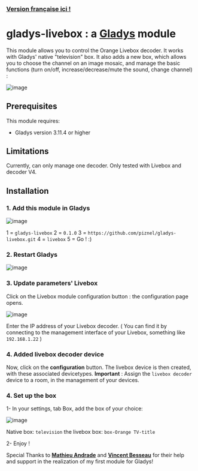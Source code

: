 ### [Version française ici !](README_FR.md)

# gladys-livebox : a [Gladys](https://github.com/GladysProject) module
This module allows you to control the Orange Livebox decoder. It works with Gladys' native "television" box.
It also adds a new box, which allows you to choose the channel on an image mosaic, and manage the basic functions (turn on/off, increase/decrease/mute the sound, change channel) :

![image](https://user-images.githubusercontent.com/25089531/48671882-ec488a00-eb2e-11e8-8821-5700571b6496.png)

## Prerequisites
This module requires:
 - Gladys version 3.11.4 or higher

## Limitations
Currently, can only manage one decoder. Only tested with Livebox and decoder V4.

## Installation

### 1. Add this module in Gladys
 
![image](https://user-images.githubusercontent.com/25089531/48671586-e81a6d80-eb2a-11e8-9450-5c5d8ca43329.png)
	
1 = `gladys-livebox`
2 = `0.1.0`
3 = `https://github.com/piznel/gladys-livebox.git`
4 = `livebox`
5 = Go ! :)
	
### 2. Restart Gladys

![image](https://user-images.githubusercontent.com/25089531/48671552-3d09b400-eb2a-11e8-9ec1-2e683253f71c.png)

### 3. Update parameters' Livebox
 Click on the Livebox module configuration button : the configuration page opens.
 
 ![image](https://user-images.githubusercontent.com/25089531/49091316-d427e780-f25f-11e8-8c76-442fc05faa24.png)
 
 Enter the IP address of your Livebox decoder. ( You can find it by connecting to the management interface of your Livebox, something like `192.168.1.22` )

### 4. Added livebox decoder device
Now, click on the **configuration** button.
The livebox device is then created, with these associated devicetypes.
**Important** : Assign the `livebox decoder` device to a room, in the management of your devices. 

### 4. Set up the box
1- In your settings, tab Box, add the box of your choice:
	
![image](https://user-images.githubusercontent.com/25089531/48671809-ea31fb80-eb2d-11e8-8127-58e06a7b83aa.png)

Native box: `television`
the livebox box: `box-Orange TV-title`

2- Enjoy !

Special Thanks to **[Mathieu Andrade](https://github.com/MathieuAndrade)** and **[Vincent Besseau](https://github.com/vincentBesseau)** for their help and support in the realization of my first module for Gladys!

